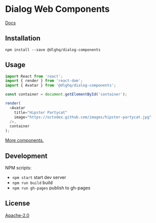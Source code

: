 Dialog Web Components
=====================

[Docs](https://dialogs.github.io/dialog-web-components/)


Installation
------------

```
npm install --save @dlghq/dialog-components
```

Usage
----

```js
import React from 'react';
import { render } from 'react-dom';
import { Avatar } from '@dlghq/dialog-components';

const container = document.getElementById('container');

render(
  <Avatar
    title="Hipster Partycat"
    image="https://octodex.github.com/images/hipster-partycat.jpg"
  />,
  container
);
```

[More components.](https://dialogs.github.io/dialog-web-components/)

Development
-----------

NPM scripts:

 - `npm start` start dev server
 - `npm run build` build
 - `npm run gh-pages` publish to gh-pages

License
-------
[Apache-2.0](LICENSE)
